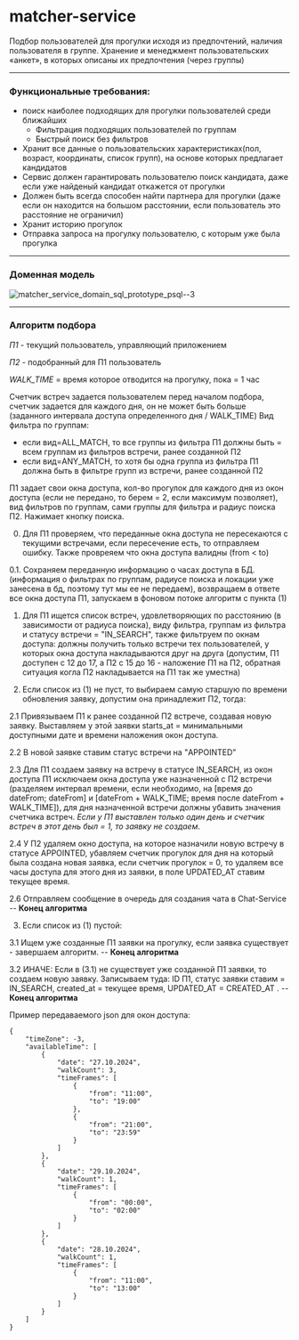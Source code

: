# matcher-service
Подбор пользователей для прогулки исходя из предпочтений, наличия пользователя в группе. Хранение и менеджмент пользовательских «анкет», в которых описаны их предпочтения (через группы)

---
### Функциональные требования:

- поиск наиболее подходящих для прогулки пользователей среди ближайших
    - Фильтрация подходящих пользователей по группам
    - Быстрый поиск без фильтров
- Хранит все данные о пользовательских характеристиках(пол, возраст, координаты, список групп), на основе которых предлагает кандидатов
- Сервис должен гарантировать пользователю поиск кандидата, даже если уже найденый кандидат откажется от прогулки
- Должен быть всегда способен найти партнера для прогулки (даже если он находится на большом расстоянии, если пользователь это расстояние не ограничил)
- Хранит историю прогулок
- Отправка запроса на прогулку пользователю, с которым уже была прогулка

---
### Доменная модель

![matcher_service_domain_sql_prototype_psql--3](https://github.com/user-attachments/assets/a8e5f7c9-0ef5-4a41-b967-c1efa8885ab1)


---
### Алгоритм подбора
_П1_ - текущий пользователь, управляющий приложением

_П2_ - подобранный для П1 пользователь

_WALK_TIME_ = время которое отводится на прогулку, пока = 1 час

Счетчик встреч задается пользователем перед началом подбора, счетчик задается для каждого дня, он не может быть больше (заданного интервала доступа определенного дня / WALK_TIME) 
Вид фильтра по группам:
- если вид=ALL_MATCH, то все группы из фильтра П1 должны быть = всем группам из фильтров встречи, ранее созданной П2
- если вид=ANY_MATCH, то хотя бы одна группа из фильтра П1 должна быть в фильтре групп из встречи, ранее созданной П2

П1 задает свои окна доступа, кол-во прогулок для каждого дня из окон доступа (если не передано, то берем = 2, если максимум позволяет), вид фильтров по группам, сами группы для фильтра и радиус поиска П2. Нажимает кнопку поиска.

0. Для П1 проверяем, что переданные окна доступа не пересекаются с текущими встречами, если пересечение есть, то отправляем ошибку. Также провреяем что окна доступа валидны (from < to)


0.1. Сохраняем переданную информацию о часах доступа в БД. (информация о фильтрах по группам, радиусе поиска и локации уже занесена в бд, поэтому тут мы ее не передаем), возвращаем в ответе все окна доступа П1, запускаем в фоновом потоке алгоритм с пункта (1)

1. Для П1 ищется список встреч, удовлетворяющих по расстоянию (в зависимости от радиуса поиска), виду фильтра, группам из фильтра и статусу встречи = "IN_SEARCH", также фильтруем по окнам доступа: должны получить только встречи тех пользователей, у которых окна доступа накладываются друг на друга (допустим, П1 доступен с 12 до 17, а П2 c 15 до 16 - наложение П1 на П2, обратная ситуация когла П2 накладывается на П1 так же уместна)

2. Если список из (1) не пуст, то выбираем самую старшую по времени обновления заявку, допустим она принадлежит П2, тогда:

2.1  Привязываем П1 к ранее созданной П2 встрече, создавая новую заявку. Выставляем у этой заявки starts_at = минимальными доступными дате и времени наложения окон доступа. 

2.2  В новой заявке ставим статус встречи на "APPOINTED"

2.3 Для П1 создаем заявку на встречу в статусе IN_SEARCH, из окон доступа П1 исключаем окна доступа уже назначенной с П2 встречи (разделяем интервал времени, если необходимо, на [время до dateFrom; dateFrom] и [dateFrom + WALK_TIME; время после dateFrom + WALK_TIME]), для дня назначенной встречи должны убавить значения счетчика встреч. _Если у П1 выставлен только один день и счетчик встреч в этот день был = 1, то заявку не создаем_. 

2.4  У П2 удаляем окно доступа, на которое назначили новую встречу в статусе APPOINTED, убавляем счетчик прогулок для дня на который была создана новая заявка, если счетчик прогулок = 0, то удаляем все часы доступа для этого дня из заявки, в поле UPDATED_AT ставим текущее время.

2.6  Отправляем сообщение в очередь для создания чата в Chat-Service -- **Конец алгоритма**

3. Если список из (1) пустой:

3.1 Ищем уже созданные П1 заявки на прогулку, если заявка существует - завершаем алгоритм. -- **Конец алгоритма**
   
3.2 ИНАЧЕ: Если в (3.1) не существует уже созданной П1 заявки, то создаем новую заявку. Записываем туда: ID П1, статус заявки ставим = IN_SEARCH, created_at = текущее время, UPDATED_AT = CREATED_AT . -- **Конец алгоритма**


Пример передаваемого json для окон доступа:
```
{
    "timeZone": -3,
    "availableTime": [
        {
            "date": "27.10.2024",
            "walkCount": 3,
            "timeFrames": [
                {
                    "from": "11:00",
                    "to": "19:00"
                },
                {
                    "from": "21:00",
                    "to": "23:59"
                }
            ]
        },
        {
            "date": "29.10.2024",
            "walkCount": 1,
            "timeFrames": [
                {
                    "from": "00:00",
                    "to": "02:00"
                }
            ]
        },
        {
            "date": "28.10.2024",
            "walkCount": 1,
            "timeFrames": [
                {
                    "from": "11:00",
                    "to": "13:00"
                }
            ]
        }
    ]
}
```

